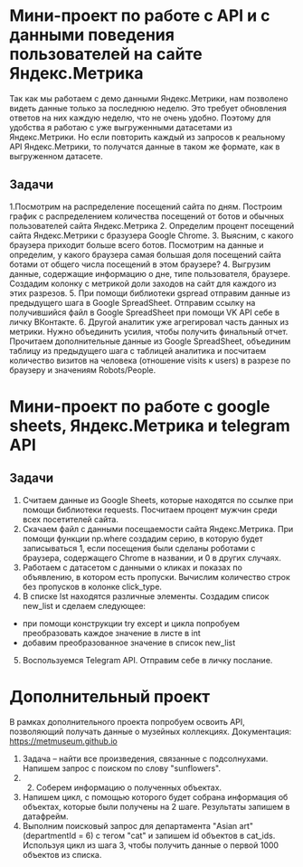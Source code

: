 # Мини-проект по работе с API и с данными поведения пользователей на сайте Яндекс.Метрика
Так как мы работаем с демо данными Яндекс.Метрики, нам позволено видеть данные только за последнюю неделю. Это требует обновления ответов на них каждую неделю, что не очень удобно. Поэтому для удобства я работаю с уже выгруженными датасетами из Яндекс.Метрики. Но если повторить каждый из запросов к реальному API Яндекс.Метрики, то получатся данные в таком же формате, как в выгруженном датасете.
## Задачи
1.Посмотрим на распределение посещений сайта по дням. Построим график с распределением количества посещений от ботов и обычных пользователей сайта Яндекс.Метрика
2. Определим процент посещений сайта Яндекс.Метрики с бразузера Google Chrome.
3. Выясним, с какого браузера приходит больше всего ботов. Посмотрим на данные и определим, у какого браузера самая большая доля посещений сайта ботами от общего числа посещений в этом браузере?
4. Выгрузим данные, содержащие информацию о дне, типе пользователя, браузере. Создадим колонку с метрикой доли заходов на сайт для каждого из этих разрезов.
5. При помощи библиотеки gspread отправим данные из предыдущего шага в Google SpreadSheet. Отправим ссылку на получившийся файл в Google SpreadSheet при помощи VK API себе в личку ВКонтакте.
6. Другой аналитик уже агрегировал часть данных из метрики. Нужно объединить усилия, чтобы получить финальный отчет. Прочитаем дополнительные данные из Google SpreadSheet, объединим таблицу из предыдущего шага с таблицей аналитика и посчитаем количество визитов на человека (отношение visits к users) в разрезе по браузеру и значениям Robots/People.

# Мини-проект по работе с google sheets, Яндекс.Метрика и telegram API
## Задачи
1. Считаем данные из Google Sheets, которые находятся по ссылке при помощи библиотеки requests. Посчитаем процент мужчин среди всех посетителей сайта.
2. Скачаем файл с данными посещаемости сайта Яндекс.Метрика. При помощи функции np.where создадим серию, в которую будет записываться 1, если посещения были сделаны роботами с браузера, содержащего Chrome в названии, и 0 в других случаях.
3. Работаем с датасетом с данными о кликах и показах по объявлению, в котором есть пропуски. Вычислим количество строк без пропусков в колонке click_type.
4. В списке lst находятся различные элементы. Создадим список new_list и сделаем следующее:
* при помощи конструкции try except и цикла попробуем преобразовать каждое значение в листе в int
* добавим преобразованное значение в список new_list
5. Воспользуемся Telegram API. Отправим себе в личку послание.

# Дополнительный проект
В рамках дополнительного проекта попробуем освоить API, позволяющий получать данные о музейных коллекциях.
Документация: https://metmuseum.github.io
1. Задача – найти все произведения, связанные с подсолнухами. Напишем запрос с поиском по слову "sunflowers".
2. 2. Соберем информацию о полученных объектах.
3. Напишем цикл, с помощью которого будет собрана информация об объектах, которые были получены на 2 шаге. Результаты запишем в датафрейм.
4. Выполним поисковый запрос для департамента "Asian art" (departmentId = 6) с тегом "cat" и запишем id объектов в cat_ids. Используя цикл из шага 3, чтобы получить данные о первой 1000 объектов из списка.
